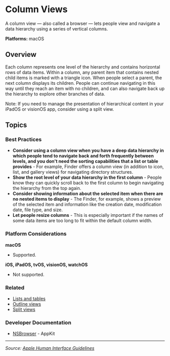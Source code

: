 # Column Views

A column view — also called a browser — lets people view and navigate a data hierarchy using a series of vertical columns.

**Platforms:** macOS

## Overview

Each column represents one level of the hierarchy and contains horizontal rows of data items. Within a column, any parent item that contains nested child items is marked with a triangle icon. When people select a parent, the next column displays its children. People can continue navigating in this way until they reach an item with no children, and can also navigate back up the hierarchy to explore other branches of data.

Note: If you need to manage the presentation of hierarchical content in your iPadOS or visionOS app, consider using a split view.

## Topics

### Best Practices

- **Consider using a column view when you have a deep data hierarchy in which people tend to navigate back and forth frequently between levels, and you don't need the sorting capabilities that a list or table provides** - For example, Finder offers a column view (in addition to icon, list, and gallery views) for navigating directory structures.
- **Show the root level of your data hierarchy in the first column** - People know they can quickly scroll back to the first column to begin navigating the hierarchy from the top again.
- **Consider showing information about the selected item when there are no nested items to display** - The Finder, for example, shows a preview of the selected item and information like the creation date, modification date, file type, and size.
- **Let people resize columns** - This is especially important if the names of some data items are too long to fit within the default column width.

### Platform Considerations

**macOS**  
- Supported.

**iOS, iPadOS, tvOS, visionOS, watchOS**  
- Not supported.

### Related

- [Lists and tables](https://developer.apple.com/design/human-interface-guidelines/lists-and-tables)
- [Outline views](https://developer.apple.com/design/human-interface-guidelines/outline-views)
- [Split views](https://developer.apple.com/design/human-interface-guidelines/split-views)

### Developer Documentation

- [NSBrowser](https://developer.apple.com/documentation/appkit/nsbrowser) - AppKit

---

*Source: [Apple Human Interface Guidelines](https://developer.apple.com/design/human-interface-guidelines/column-views)*